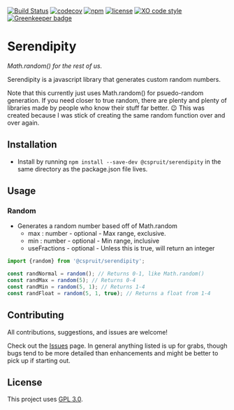 [![Build Status](https://travis-ci.com/CassandraSpruit/Serendipity.svg?branch=master)](https://travis-ci.com/CassandraSpruit/Serendipity)
[![codecov](https://codecov.io/gh/CassandraSpruit/Serendipity/branch/master/graph/badge.svg)](https://codecov.io/gh/CassandraSpruit/Serendipity)
[![npm](https://img.shields.io/npm/v/@cspruit/serendipity)](https://www.npmjs.com/package/@cspruit/serendipity)
[![license](https://img.shields.io/github/license/CassandraSpruit/Serendipity)](https://github.com/CassandraSpruit/Serendipity/blob/master/LICENSE)
[![XO code style](https://img.shields.io/badge/code_style-XO-5ed9c7.svg)](https://github.com/xojs/xo) [![Greenkeeper badge](https://badges.greenkeeper.io/CassandraSpruit/Serendipity.svg)](https://greenkeeper.io/)

# Serendipity
_Math.random() for the rest of us._

Serendipity is a javascript library that generates custom random numbers.

Note that this currently just uses Math.random() for psuedo-random generation. If you need closer to true random, there are plenty and plenty of libraries made by people who know their stuff far better. 😉 This was created because I was stick of creating the same random function over and over again.

## Installation

- Install by running ```npm install --save-dev @cspruit/serendipity``` in the same directory as the package.json file lives.

## Usage
### Random
- Generates a random number based off of Math.random
    - max : number - optional - Max range, exclusive.
    - min : number - optional - Min range, inclusive
    - useFractions - optional - Unless this is true, will return an integer

```javascript
import {random} from '@cspruit/serendipity';

const randNormal = random(); // Returns 0-1, like Math.random()
const randMax = random(5); // Returns 0-4
const randMin = random(5, 1); // Returns 1-4
const randFloat = random(5, 1, true); // Returns a float from 1-4
```

## Contributing
All contributions, suggestions, and issues are welcome!

Check out the [Issues](https://github.com/CassandraSpruit/Zephyr/issues) page. In general anything listed is up for grabs, though bugs tend to be more detailed than enhancements and might be better to pick up if starting out.

## License
This project uses [GPL 3.0](https://github.com/CassandraSpruit/Vivi/blob/master/LICENSE).

